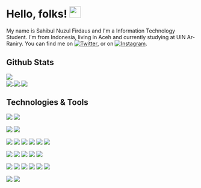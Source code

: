 <!-- ### Hi there 👋 -->

<!-- <a href="https://github.com/sahibul-nf/sahibul-nf">
  <img align="center" src="https://frontendjoe.com/images/wallpapers/squares.png" />
</a> -->

# Hello, folks! <img src="https://raw.githubusercontent.com/MartinHeinz/MartinHeinz/master/wave.gif" width="30px">

My name is Sahibul Nuzul Firdaus and I'm a Information Technology Student. I'm from Indonesia, living in Aceh and currently studying at UIN Ar-Raniry. You can find me on [![Twitter][1.2]][1],  or on [![Instagram][3.2]][3].


## Github Stats

<a href="https://github.com/sahibul-nf/sahibul-nf">
  <img align="center" src="https://github-readme-stats.vercel.app/api?username=sahibul-nf&count_private=true&show_icons=true&title_color=00add8&bg_color=24292e&text_color=f6f8fa&icon_color=00add8&border_radius=16" />
</a>
<div style="width:10px"></div>
<a href="https://github.com/sahibul-nf/sahibul-nf">
  <img align="center" src="https://github-readme-stats.vercel.app/api/top-langs/?username=sahibul-nf&exclude_repo=elearning-api,ecommerse-api&langs_count=3&border_radius=16&border_color=d1d5da" />
</a>
<a href="https://github.com/sahibul-nf/sahibul-nf.github.io">
  <img align="center" src="https://github-readme-stats.vercel.app/api/pin/?username=sahibul-nf&repo=sahibul-nf.github.io&show_owner=true&border_radius=16&border_color=d1d5da" />
</a>
<a href="https://github.com/sahibul-nf/elearning-api">
  <img align="center" src="https://github-readme-stats.vercel.app/api/pin/?username=sahibul-nf&repo=elearning-api&show_owner=true&border_radius=16&border_color=d1d5da" />
</a>


## Technologies & Tools

![](https://img.shields.io/badge/OS-Linux-informational?style=flat&logo=linux&logoColor=white&color=00add8)
![](https://img.shields.io/badge/OS-Android-informational?style=flat&logo=android&logoColor=white&color=00add8)

![](https://img.shields.io/badge/Editor-VSCode-informational?style=flat&logo=visual-studio-code&logoColor=white&color=00add8)
![](https://img.shields.io/badge/Editor-IntelliJ_IDEA-informational?style=flat&logo=intellij-idea&logoColor=white&color=00add8)

![](https://img.shields.io/badge/Code-Dart-informational?style=flat&logo=dart&logoColor=white&color=00add8)
![](https://img.shields.io/badge/Code-JavaScript-informational?style=flat&logo=javascript&logoColor=white&color=00add8)
![](https://img.shields.io/badge/Code-Golang-informational?style=flat&logo=go&logoColor=white&color=00add8)
![](https://img.shields.io/badge/Code-Java-informational?style=flat&logo=java&logoColor=white&color=00add8)
![](https://img.shields.io/badge/Code-PHP-informational?style=flat&logo=php&logoColor=white&color=00add8)
![](https://img.shields.io/badge/Shell-Bash-informational?style=flat&logo=gnu-bash&logoColor=white&color=00add8)

![](https://img.shields.io/badge/Framework-Flutter-informational?style=flat&logo=flutter&logoColor=white&color=00add8)
![](https://img.shields.io/badge/Framework-Vue-informational?style=flat&logo=vue-dot-js&logoColor=white&color=00add8)
![](https://img.shields.io/badge/Framework-Laravel-informational?style=flat&logo=laravel&logoColor=white&color=00add8)
![](https://img.shields.io/badge/Framework-Spring-Boot-informational?style=flat&logo=laravel&logoColor=white&color=00add8)
![](https://img.shields.io/badge/Framework-Express-informational?style=flat&logo=laravel&logoColor=white&color=00add8)

![](https://img.shields.io/badge/Tools-Figma-informational?style=flat&logo=figma&logoColor=white&color=00add8)
![](https://img.shields.io/badge/Tools-MySQL-informational?style=flat&logo=mysql&logoColor=white&color=00add8)
![](https://img.shields.io/badge/Tools-Docker-informational?style=flat&logo=docker&logoColor=white&color=00add8)
![](https://img.shields.io/badge/Tools-Apache-informational?style=flat&logo=apache&logoColor=white&color=00add8)
![](https://img.shields.io/badge/Tools-ApacheMaven-informational?style=flat&logo=apache-maven&logoColor=white&color=00add8)
![](https://img.shields.io/badge/Tools-Apache-Storm-informational?style=flat&logo=apache-storm&logoColor=white&color=00add8)

![](https://img.shields.io/badge/Cloud-Heroku-informational?style=flat&logo=heroku&logoColor=white&color=00add8)
![](https://img.shields.io/badge/Cloud-Alibaba-informational?style=flat&logo=alibaba-cloud&logoColor=white&color=00add8)


[1.1]: http://i.imgur.com/tXSoThF.png (twitter icon)
[2.1]: http://i.imgur.com/0o48UoR.png (github icon with padding)

<!-- icons without padding -->

[1.2]: http://i.imgur.com/wWzX9uB.png (twitter icon)
[2.2]: http://i.imgur.com/9I6NRUm.png (github icon without padding)
[3.2]: https://raw.githubusercontent.com/MartinHeinz/MartinHeinz/master/linkedin-3-16.png (LinkedIn icon)


<!-- links to your social media accounts -->

[1]: https://twitter.com/sahibul_nf
[2]: https://github.com/sahibul-nf
[3]: https://www.linkedin.com/in/sahibul-nf

